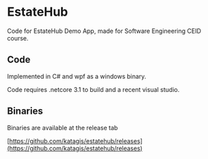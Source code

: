 # EstateHub

Code for EstateHub Demo App, made for Software Engineering CEID course.

## Code

Implemented in C# and wpf as a windows binary.

Code requires .netcore 3.1 to build and a recent visual studio.

## Binaries

Binaries are available at the release tab 

[https://github.com/katagis/estatehub/releases](https://github.com/katagis/estatehub/releases)



